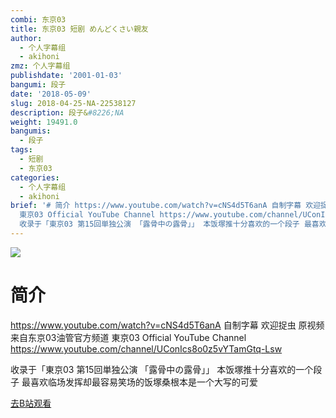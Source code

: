 ```yaml
---
combi: 东京03
title: 东京03 短剧 めんどくさい親友
author:
  - 个人字幕组
  - akihoni
zmz: 个人字幕组
publishdate: '2001-01-03'
bangumi: 段子
date: '2018-05-09'
slug: 2018-04-25-NA-22538127
description: 段子&#8226;NA
weight: 19491.0
bangumis:
  - 段子
tags:
  - 短剧
  - 东京03
categories:
  - 个人字幕组
  - akihoni
brief: '# 简介 https://www.youtube.com/watch?v=cNS4d5T6anA 自制字幕 欢迎捉虫 原视频来自东京03油管官方频道
  東京03 Official YouTube Channel https://www.youtube.com/channel/UConIcs8o0z5vYTamGtq-Lsw
  收录于「東京03 第15回単独公演 「露骨中の露骨」」 本饭塚推十分喜欢的一个段子 最喜欢临场发挥却最容易笑场的饭塚桑根本是一个大写的可爱'
---
```

![](https://i.imgur.com/ai7eWZa.jpg)
# 简介  
https://www.youtube.com/watch?v=cNS4d5T6anA
自制字幕 欢迎捉虫
原视频来自东京03油管官方频道 東京03 Official YouTube Channel
https://www.youtube.com/channel/UConIcs8o0z5vYTamGtq-Lsw

收录于「東京03 第15回単独公演 「露骨中の露骨」」
本饭塚推十分喜欢的一个段子
最喜欢临场发挥却最容易笑场的饭塚桑根本是一个大写的可爱  

[去B站观看](https://www.bilibili.com/video/av22538127/)
 
